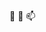 🌱 💞️ 📫 

<!---
mrweek0/mrweek0 is a ✨ special ✨ repository because its `README.md` (this file) appears on your GitHub profile.
You can click the Preview link to take a look at your changes.
--->
